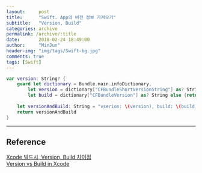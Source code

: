 ```yaml
---
layout:     post
title:      "Swift. App의 버전 정보 가져오기"
subtitle:   "Version, Build"
categories: archive
permalink: /archive/:title
date:       2018-02-24 18:49:00
author:     "MinJun"
header-img: "img/tags/Swift-bg.jpg"
comments: true 
tags: [Swift]
---
```


```swift
var version: String? {
    guard let dictionary = Bundle.main.infoDictionary,
        let version = dictionary["CFBundleShortVersionString"] as? String,
        let build = dictionary["CFBundleVersion"] as? String else {return nil}
    
    let versionAndBuild: String = "vserion: \(version), build: \(build)"
    return versionAndBuild
}
```

---

## Reference 

[Xcode 빌드시, Version, Build 차이점](https://blogappdev.wordpress.com/2012/08/29/xcode%EB%B9%8C%EB%93%9C%EC%8B%9C-version%EA%B3%BC-build%EC%9D%98-%EC%B0%A8%EC%9D%B4%EC%A0%90/) <br>
[Version vs Build in Xcode](https://stackoverflow.com/questions/6851660/version-vs-build-in-xcode)
